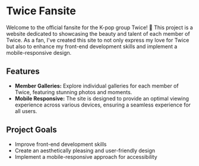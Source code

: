 # Twice Fansite

Welcome to the official fansite for the K-pop group Twice! 🌟 This project is a website dedicated to showcasing the beauty and talent of each member of Twice. As a fan, I've created this site to not only express my love for Twice but also to enhance my front-end development skills and implement a mobile-responsive design.

## Features

- **Member Galleries:** Explore individual galleries for each member of Twice, featuring stunning photos and moments.
- **Mobile Responsive:** The site is designed to provide an optimal viewing experience across various devices, ensuring a seamless experience for all users.

## Project Goals

- Improve front-end development skills
- Create an aesthetically pleasing and user-friendly design
- Implement a mobile-responsive approach for accessibility
